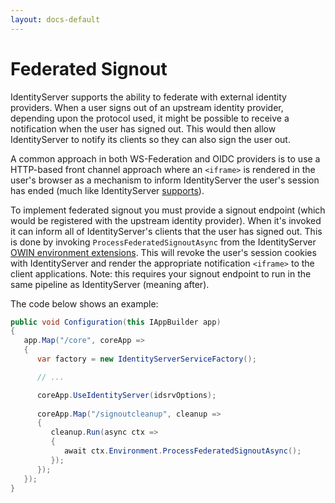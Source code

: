 ```yaml
---
layout: docs-default
---
```


# Federated Signout

IdentityServer supports the ability to federate with external identity providers. When a user signs out of an upstream identity provider, depending upon the protocol used, it might be possible to receive a notification when the user has signed out. This would then allow IdentityServer to notify its clients so they can also sign the user out.

A common approach in both WS-Federation and OIDC providers is to use a HTTP-based front channel approach where an `<iframe>` is rendered in the user's browser as a mechanism to inform IdentityServer the user's session has ended (much like IdentityServer [supports](signout-http.html)).

To implement federated signout you must provide a signout endpoint (which would be registered with the upstream identity provider). When it's invoked it can inform all of IdentityServer's clients that the user has signed out. This is done by invoking `ProcessFederatedSignoutAsync` from the IdentityServer [OWIN environment extensions](owin.html). This will revoke the user's session cookies with IdentityServer and render the appropriate notification `<iframe>` to the client applications. Note: this requires your signout endpoint to run in the same pipeline as IdentityServer (meaning after).

The code below shows an example:

```csharp
public void Configuration(this IAppBuilder app)
{
   app.Map("/core", coreApp =>
   {
      var factory = new IdentityServerServiceFactory();

      // ...

      coreApp.UseIdentityServer(idsrvOptions);
      
      coreApp.Map("/signoutcleanup", cleanup =>
      {
         cleanup.Run(async ctx =>
         {
            await ctx.Environment.ProcessFederatedSignoutAsync();
         });
      });
   });
}
```
